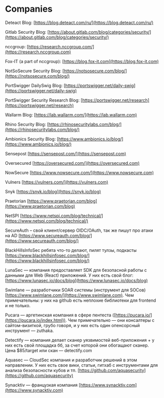 # Companies

Deteact Blog: [https://blog.deteact.com/ru/](https://blog.deteact.com/ru/)

Gitlab Security Blog: [https://about.gitlab.com/blog/categories/security/](https://about.gitlab.com/blog/categories/security/)

nccgroup: [https://research.nccgroup.com/](https://research.nccgroup.com)

Fox-IT (a part of nccgroup): [https://blog.fox-it.com](https://blog.fox-it.com)

NotSoSecure Security Blog: [https://notsosecure.com/blog/](https://notsosecure.com/blog/)

PortSwigger DailySwig Blog: [https://portswigger.net/daily-swig](https://portswigger.net/daily-swig)

PortSwigger Security Research Blog: [https://portswigger.net/research](https://portswigger.net/research)

Wallarm Blog: [https://lab.wallarm.com/](https://lab.wallarm.com)

Rhino Security Blog: [https://rhinosecuritylabs.com/blog/](https://rhinosecuritylabs.com/blog/)

Ambionics Security Blog: [https://www.ambionics.io/blog/](https://www.ambionics.io/blog/)

Sensepost [https://sensepost.com/](https://sensepost.com)

Oversecured [https://oversecured.com/](https://oversecured.com)

NowSecure [https://www.nowsecure.com/](https://www.nowsecure.com)

Vulners [https://vulners.com/](https://vulners.com)

Snyk [https://snyk.io/blog](https://snyk.io/blog)

Praetorian [https://www.praetorian.com/blog](https://www.praetorian.com/blog)

NetSPI [https://www.netspi.com/blog/technical/](https://www.netspi.com/blog/technical/)

SecureAuth – свой клиент/сервер OIDC/OAuth, так же пишут про атаки на AD [https://www.secureauth.com/blog/](https://www.secureauth.com/blog/)

BlackHillsInfoSec ребята что-то делают, пилят тулзы, подкасты [https://www.blackhillsinfosec.com/blog/](https://www.blackhillsinfosec.com/blog/)

LunaSec — компания предоставляет SDK для безопасной работы с данными для Web (React) приложений. У них есть свой блог: [https://www.lunasec.io/docs/blog](https://www.lunasec.io/docs/blog)



Swimlane — разработчики SOAR системы (инструмент для SOCов) [https://www.swimlane.com/](https://www.swimlane.com). Чем примечательны: у них на github есть неплохие библиотеки для frontend и не только.

Pucara — аргетинская компания в сфере пентеста ([https://pucara.io/](https://pucara.io/index.html)). Чем примечательно — они консалтеры с сайтом-визиткой, грубо говоря, и у них есть один опенсорсный инструмент — zuthaka.



Detectify — компания делает сканер уязвимостей веб-приложения + у них есть свой площадка бб, за счет которой они обогащают сканер. Цена $85/target или скан — detectify.com



Aquasec — CloudSec компания и разработчик решений в этом направлении. У них есть свое вики, статьи, гитхаб с инструментами для анализа безопасности кубов и тп. [https://github.com/aquasecurity](https://github.com/aquasecurity)



Synacktiv — французкая компания [https://www.synacktiv.com](https://www.synacktiv.com)
